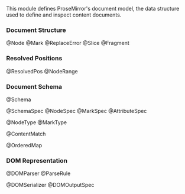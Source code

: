 This module defines ProseMirror's document model, the data structure
used to define and inspect content documents.

### Document Structure

@Node
@Mark
@ReplaceError
@Slice
@Fragment

### Resolved Positions

@ResolvedPos
@NodeRange

### Document Schema

@Schema

@SchemaSpec
@NodeSpec
@MarkSpec
@AttributeSpec

@NodeType
@MarkType

@ContentMatch

@OrderedMap

### DOM Representation

@DOMParser
@ParseRule

@DOMSerializer
@DOMOutputSpec
